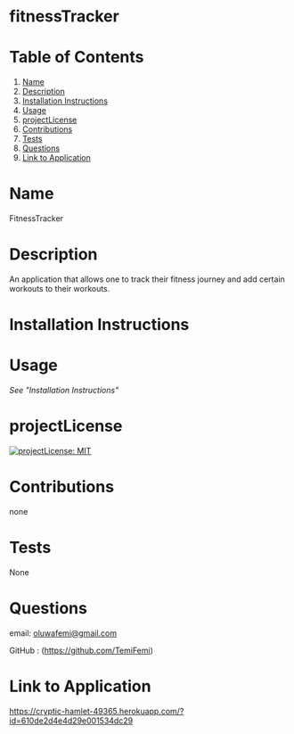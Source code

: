 # fitnessTracker
# Table of Contents
1. [Name](#Name)
2. [Description](#Description)
3. [Installation Instructions](#Installation-Instructions)
4. [Usage](#Usage)
5. [projectLicense](#projectLicense)
6. [Contributions](#Contributions)
7. [Tests](#Tests)
8. [Questions](#Questions)
9. [Link to Application](#VideoDemonstration)

# Name
 FitnessTracker

# Description
 An application that allows one to track their fitness journey and add certain workouts to their workouts.

# Installation Instructions


# Usage
*See "Installation Instructions"*

# projectLicense
 [![projectLicense: MIT](https://img.shields.io/badge/projectLicense-MIT-yellow.svg)](https://opensource.org/projectLicenses/MIT)

# Contributions
 none

# Tests
 None

# Questions
 email:
 oluwafemi@gmail.com

 GitHub : (https://github.com/TemiFemi)

# Link to Application 
https://cryptic-hamlet-49365.herokuapp.com/?id=610de2d4e4d29e001534dc29